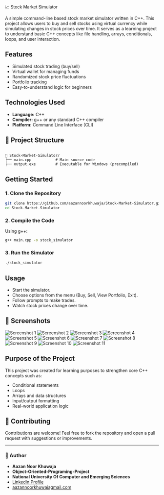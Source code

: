 📈 Stock Market Simulator

A simple command-line based stock market simulator written in C++. This project allows users to buy and sell stocks using virtual currency while simulating changes in stock prices over time. It serves as a learning project to understand basic C++ concepts like file handling, arrays, conditionals, loops, and user interaction.

## Features

- Simulated stock trading (buy/sell)
- Virtual wallet for managing funds
- Randomized stock price fluctuations
- Portfolio tracking
- Easy-to-understand logic for beginners

## Technologies Used

- **Language:** C++
- **Compiler:** g++ or any standard C++ compiler
- **Platform:** Command Line Interface (CLI)

## 📂 Project Structure

```

📁 Stock-Market-Simulator/
├── main.cpp           # Main source code
├── output.exe         # Executable for Windows (precompiled)

````

## Getting Started

### 1. Clone the Repository
```bash
git clone https://github.com/aazannoorkhuwaja/Stock-Market-Simulator.git
cd Stock-Market-Simulator
````

### 2. Compile the Code

Using g++:

```bash
g++ main.cpp -o stock_simulator
```

### 3. Run the Simulator

```bash
./stock_simulator
```

## Usage

* Start the simulator.
* Choose options from the menu (Buy, Sell, View Portfolio, Exit).
* Follow prompts to make trades.
* Watch stock prices change over time.
  
## 📸 Screenshots

![Screenshot 1](samples/pic-full-250726-1705-46.png)
![Screenshot 2](samples/pic-full-250726-1706-01.png)
![Screenshot 3](samples/pic-full-250726-1706-18.png)
![Screenshot 4](samples/pic-full-250726-1707-04.png)
![Screenshot 5](samples/pic-full-250726-1707-39.png)
![Screenshot 6](samples/pic-full-250726-1708-15.png)
![Screenshot 7](samples/pic-full-250726-1708-45.png)
![Screenshot 8](samples/pic-full-250726-1709-21.png)
![Screenshot 9](samples/pic-full-250726-1709-43.png)
![Screenshot 10](samples/pic-full-250726-1710-58.png)
![Screenshot 11](samples/pic-full-250726-1711-07.png)



## Purpose of the Project

This project was created for learning purposes to strengthen core C++ concepts such as:

* Conditional statements
* Loops
* Arrays and data structures
* Input/output formatting
* Real-world application logic

## 🤝 Contributing

Contributions are welcome! Feel free to fork the repository and open a pull request with suggestions or improvements.

---

### 👤 Author

- **Aazan Noor Khuwaja**
- **Object-Oriented-Programing-Project**
- **National University Of Computer and Emerging Sciences**
- [LinkedIn Profile](https://www.linkedin.com/in/aazan-noor-khuwaja-cs/)
- [aazannoorkhuwajagmail.com](mailto:aazannoorkhuwaja@gmail.com)

